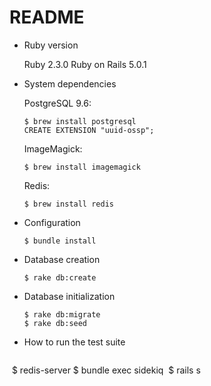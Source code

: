 # README

* Ruby version

  Ruby 2.3.0
  Ruby on Rails 5.0.1

* System dependencies
  
  PostgreSQL 9.6:
  
  ```
  $ brew install postgresql
  CREATE EXTENSION "uuid-ossp";
  ```
  
  ImageMagick:
  
  `$ brew install imagemagick`
  
  Redis:
  
  `$ brew install redis`

* Configuration

  `$ bundle install`
  
* Database creation

  `$ rake db:create`
  
* Database initialization
  
  ```
  $ rake db:migrate
  $ rake db:seed
  ```

* How to run the test suite

  ```
  $ redis-server
   $ bundle exec sidekiq
  $ rails s
  ```

